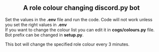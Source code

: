<h2 align="center">A role colour changing discord.py bot</h2>
<p>
    Set the values in the <b>.env</b> file and run the code. Code will not work unless you set the right values in <b>.env</b><br>
    If you want to change the colour list you can edit it in <b>cogs/colours.py</b> file.<br>
    Bot prefix can be changed in <b>setup.py</b>.<br>
</p>
<p>
    This bot will change the specified role colour every 3 minutes.
</p>